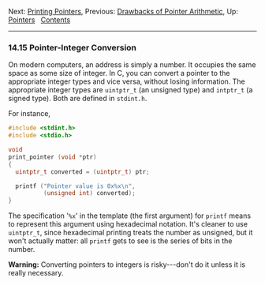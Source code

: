 Next: [Printing Pointers](Printing-Pointers.md), Previous: [Drawbacks
of Pointer Arithmetic](Pointer-Arithmetic-Drawbacks.md), Up:
[Pointers](Pointers.md)  
[Contents](index.md#SEC_Contents "Table of contents")  

------------------------------------------------------------------------


### 14.15 Pointer-Integer Conversion 


On modern computers, an address is simply a number. It occupies the same
space as some size of integer. In C, you can convert a pointer to the
appropriate integer types and vice versa, without losing information.
The appropriate integer types are `uintptr_t` (an unsigned type) and
`intptr_t` (a signed type). Both are defined in `stdint.h`.

For instance,

``` C
#include <stdint.h>
#include <stdio.h>

void
print_pointer (void *ptr)
{
  uintptr_t converted = (uintptr_t) ptr;

  printf ("Pointer value is 0x%x\n",
          (unsigned int) converted);
}
```

The specification '`%x`' in the template (the first argument)
for `printf` means to represent this argument using hexadecimal
notation. It's cleaner to use `uintptr_t`, since hexadecimal printing
treats the number as unsigned, but it won't actually matter: all
`printf` gets to see is the series of bits in the number.

**Warning:** Converting pointers to integers is risky---don't do it
unless it is really necessary.
